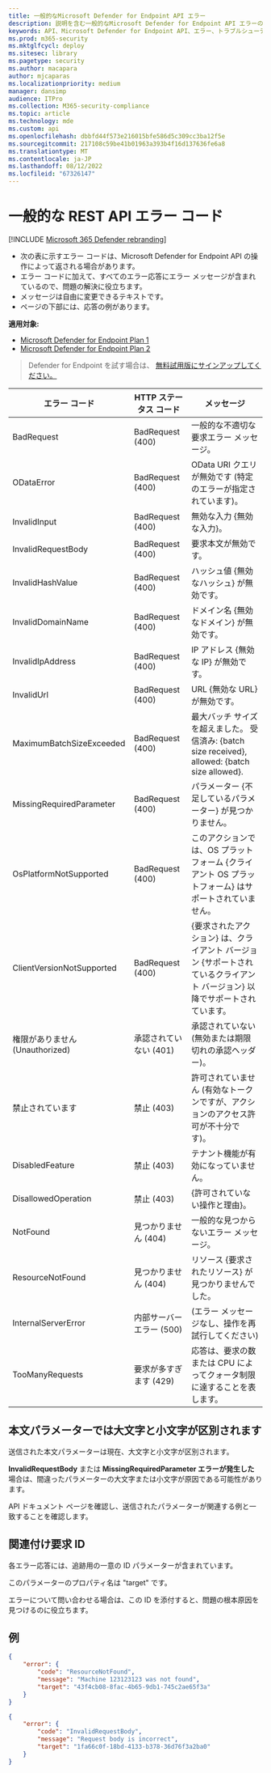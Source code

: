 ```yaml
---
title: 一般的なMicrosoft Defender for Endpoint API エラー
description: 説明を含む一般的なMicrosoft Defender for Endpoint API エラーの一覧。
keywords: API、Microsoft Defender for Endpoint API、エラー、トラブルシューティング
ms.prod: m365-security
ms.mktglfcycl: deploy
ms.sitesec: library
ms.pagetype: security
ms.author: macapara
author: mjcaparas
ms.localizationpriority: medium
manager: dansimp
audience: ITPro
ms.collection: M365-security-compliance
ms.topic: article
ms.technology: mde
ms.custom: api
ms.openlocfilehash: dbbfd44f573e216015bfe586d5c309cc3ba12f5e
ms.sourcegitcommit: 217108c59be41b01963a393b4f16d137636fe6a8
ms.translationtype: MT
ms.contentlocale: ja-JP
ms.lasthandoff: 08/12/2022
ms.locfileid: "67326147"
---
```

# <a name="common-rest-api-error-codes"></a>一般的な REST API エラー コード



[!INCLUDE [Microsoft 365 Defender rebranding](../../includes/microsoft-defender.md)]


* 次の表に示すエラー コードは、Microsoft Defender for Endpoint API の操作によって返される場合があります。
* エラー コードに加えて、すべてのエラー応答にエラー メッセージが含まれているので、問題の解決に役立ちます。
* メッセージは自由に変更できるテキストです。
* ページの下部には、応答の例があります。

**適用対象:**
- [Microsoft Defender for Endpoint Plan 1](https://go.microsoft.com/fwlink/p/?linkid=2154037)
- [Microsoft Defender for Endpoint Plan 2](https://go.microsoft.com/fwlink/p/?linkid=2154037)


> Defender for Endpoint を試す場合は、 [無料試用版にサインアップしてください。](https://signup.microsoft.com/create-account/signup?products=7f379fee-c4f9-4278-b0a1-e4c8c2fcdf7e&ru=https://aka.ms/MDEp2OpenTrial?ocid=docs-wdatp-assignaccess-abovefoldlink)

エラー コード|HTTP ステータス コード|メッセージ
---|---|---
BadRequest|BadRequest (400)|一般的な不適切な要求エラー メッセージ。
ODataError|BadRequest (400)|OData URI クエリが無効です (特定のエラーが指定されています)。
InvalidInput|BadRequest (400)|無効な入力 {無効な入力}。
InvalidRequestBody|BadRequest (400)|要求本文が無効です。
InvalidHashValue|BadRequest (400)|ハッシュ値 {無効なハッシュ} が無効です。
InvalidDomainName|BadRequest (400)|ドメイン名 {無効なドメイン} が無効です。
InvalidIpAddress|BadRequest (400)|IP アドレス {無効な IP} が無効です。
InvalidUrl|BadRequest (400)|URL {無効な URL} が無効です。
MaximumBatchSizeExceeded|BadRequest (400)|最大バッチ サイズを超えました。 受信済み: {batch size received}, allowed: {batch size allowed}.
MissingRequiredParameter|BadRequest (400)|パラメーター {不足しているパラメーター} が見つかりません。
OsPlatformNotSupported|BadRequest (400)|このアクションでは、OS プラットフォーム {クライアント OS プラットフォーム} はサポートされていません。
ClientVersionNotSupported|BadRequest (400)|{要求されたアクション} は、クライアント バージョン {サポートされているクライアント バージョン} 以降でサポートされています。
権限がありません (Unauthorized)|承認されていない (401)|承認されていない (無効または期限切れの承認ヘッダー)。
禁止されています|禁止 (403)|許可されていません (有効なトークンですが、アクションのアクセス許可が不十分です)。
DisabledFeature|禁止 (403)|テナント機能が有効になっていません。
DisallowedOperation|禁止 (403)|{許可されていない操作と理由}。
NotFound|見つかりません (404)|一般的な見つからないエラー メッセージ。
ResourceNotFound|見つかりません (404)|リソース {要求されたリソース} が見つかりませんでした。
InternalServerError|内部サーバー エラー (500)|(エラー メッセージなし、操作を再試行してください)
TooManyRequests|要求が多すぎます (429)|応答は、要求の数または CPU によってクォータ制限に達することを表します。

## <a name="body-parameters-are-case-sensitive"></a>本文パラメーターでは大文字と小文字が区別されます

送信された本文パラメーターは現在、大文字と小文字が区別されます。

**InvalidRequestBody** または **MissingRequiredParameter エラーが発生した** 場合は、間違ったパラメーターの大文字または小文字が原因である可能性があります。

API ドキュメント ページを確認し、送信されたパラメーターが関連する例と一致することを確認します。

## <a name="correlation-request-id"></a>関連付け要求 ID

各エラー応答には、追跡用の一意の ID パラメーターが含まれています。

このパラメーターのプロパティ名は "target" です。

エラーについて問い合わせる場合は、この ID を添付すると、問題の根本原因を見つけるのに役立ちます。

## <a name="examples"></a>例

```json
{
    "error": {
        "code": "ResourceNotFound",
        "message": "Machine 123123123 was not found",
        "target": "43f4cb08-8fac-4b65-9db1-745c2ae65f3a"
    }
}
```

```json
{
    "error": {
        "code": "InvalidRequestBody",
        "message": "Request body is incorrect",
        "target": "1fa66c0f-18bd-4133-b378-36d76f3a2ba0"
    }
}
```
